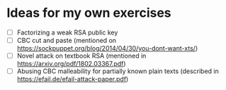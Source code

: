 # Ideas for my own exercises

- [ ] Factorizing a weak RSA public key
- [ ] CBC cut and paste (mentioned on
  https://sockpuppet.org/blog/2014/04/30/you-dont-want-xts/)
- [ ] Novel attack on textbook RSA (mentioned in
  https://arxiv.org/pdf/1802.03367.pdf)
- [ ] Abusing CBC malleability for partially known plain texts
  (described in https://efail.de/efail-attack-paper.pdf)
